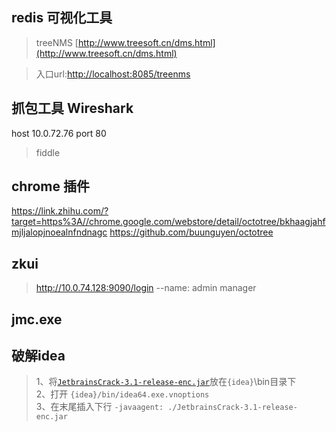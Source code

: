 ## redis 可视化工具
> treeNMS [http://www.treesoft.cn/dms.html](http://www.treesoft.cn/dms.html) 

> 入口url:[http://localhost:8085/treenms](http://localhost:8085/treenms)

## 抓包工具 Wireshark
host 10.0.72.76
port 80
> fiddle

## chrome 插件
https://link.zhihu.com/?target=https%3A//chrome.google.com/webstore/detail/octotree/bkhaagjahfmjljalopjnoealnfndnagc
https://github.com/buunguyen/octotree

## zkui
> http://10.0.74.128:9090/login   --name:  admin  manager

## jmc.exe

## 破解idea 

> 1、将[`JetbrainsCrack-3.1-release-enc.jar`](./JetbrainsCrack-3.1-release-enc.jar)放在`{idea}`\bin目录下  <br/>
 2、打开 `{idea}/bin/idea64.exe.vnoptions` <br/>
 3、在末尾插入下行 `-javaagent: ./JetbrainsCrack-3.1-release-enc.jar` <br/>